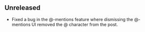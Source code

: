 <!-- Learn how to maintain this file at https://github.com/WordPress/gutenberg/tree/master/packages#maintaining-changelogs. -->

## Unreleased

* Fixed a bug in the @-mentions feature where dismissing the @-mentions UI removed the @ character from the post.
